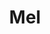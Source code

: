 ---
title: Mel
date: 
draft: false

# descripcion
description : Flor calada

materials: Plata 925

color: Plateado

dimensions: 1 cm

code: 01-03-0269

type: "Aros"

categories: []

price: $2.320,00

# Images
# first image will be shown in the product page
images:
  # - image: "images/path_to_image"
  # La ubicacion de las imagenes es imagenes/Aros/Aros.Microcubic/01-03-0269-mel
  - image: "./images/aros/microcubic/01-03-0269-flor-calada_a.jpeg"
  - image: "./images/aros/microcubic/01-03-0269-flor-calada_b.jpeg"
---